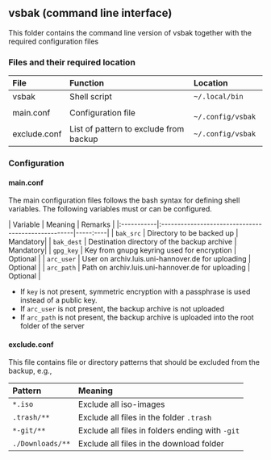 ## vsbak (command line interface)

This folder contains the command line version of vsbak together with the required configuration files 

### Files and their required location

| File         | Function                               | Location          |
|:-------------|:---------------------------------------|:------------------|
| vsbak        | Shell script                           | `~/.local/bin`    |
| main.conf    | Configuration file                     |` ~/.config/vsbak` |
| exclude.conf | List of pattern to exclude from backup | `~/.config/vsbak` |

### Configuration

#### main.conf

The main configuration files follows the bash syntax for defining shell variables. The following variables must or can be configured.

| Variable   | Meaning                                            | Remarks  |
|:-----------|:---------------------------------------------------|-----:----|
| `bak_src`  | Directory to be backed up                          | Mandatory|
| `bak_dest` | Destination directory of the backup archive        | Mandatory|
| `gpg_key`  | Key from gnupg keyring used for encryption         | Optional |
| `arc_user` | User on archiv.luis.uni-hannover.de for uploading  | Optional |
| `arc_path` | Path on archiv.luis.uni-hannover.de for uploading  | Optional |


  * If `key` is not present, symmetric encryption with a passphrase is used instead of a public key.
  * If `arc_user` is not present, the backup archive is not uploaded
  * If `arc_path` is not present, the backup archive is uploaded into the root folder of the server


#### exclude.conf

This file contains file or directory patterns that should be excluded from the backup, e.g.,

| Pattern          | Meaning                                         |
|:-----------------|:------------------------------------------------|
| `*.iso`          | Exclude all iso-images                          |
| `.trash/**`      | Exclude all files in the folder `.trash`        |
| `*-git/**`       | Exclude all files in folders ending with `-git` |
| `./Downloads/**` | Exclude all files in the download folder        |




